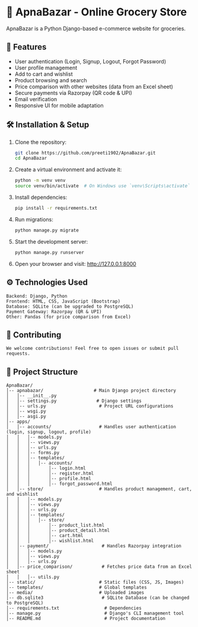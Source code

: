 # 🛒 ApnaBazar - Online Grocery Store

ApnaBazar is a Python Django-based e-commerce website for groceries. 

## 🚀 Features
- User authentication (Login, Signup, Logout, Forgot Password)
- User profile management
- Add to cart and wishlist
- Product browsing and search
- Price comparison with other websites (data from an Excel sheet)
- Secure payments via Razorpay (QR code & UPI)
- Email verification
- Responsive UI for mobile adaptation


## 🛠️ Installation & Setup

1. Clone the repository:
   ```bash
   git clone https://github.com/preeti1902/ApnaBazar.git
   cd ApnaBazar
2. Create a virtual environment and activate it:
    ```bash
    python -m venv venv
    source venv/bin/activate  # On Windows use `venv\Scripts\activate`
3. Install dependencies:
    ```bash
    pip install -r requirements.txt
4. Run migrations:
    ```bash
    python manage.py migrate
5. Start the development server:
    ```bash
    python manage.py runserver
6. Open your browser and visit: http://127.0.0.1:8000

## ⚙️ Technologies Used
    Backend: Django, Python
    Frontend: HTML, CSS, JavaScript (Bootstrap)
    Database: SQLite (can be upgraded to PostgreSQL)
    Payment Gateway: Razorpay (QR & UPI)
    Other: Pandas (for price comparison from Excel)

## 🤝 Contributing
    We welcome contributions! Feel free to open issues or submit pull requests.

## 📁 Project Structure

```text 
ApnaBazar/
│-- apnabazar/                   # Main Django project directory
│   │-- __init__.py
│   │-- settings.py               # Django settings
│   │-- urls.py                    # Project URL configurations
│   │-- wsgi.py
│   │-- asgi.py
│-- apps/
│   │-- accounts/                  # Handles user authentication (login, signup, logout, profile)
│   │   │-- models.py
│   │   │-- views.py
│   │   │-- urls.py
│   │   │-- forms.py
│   │   │-- templates/
│   │   │   │-- accounts/
│   │   │       │-- login.html
│   │   │       │-- register.html
│   │   │       │-- profile.html
│   │   │       │-- forgot_password.html
│   │-- store/                     # Handles product management, cart, and wishlist
│   │   │-- models.py
│   │   │-- views.py
│   │   │-- urls.py
│   │   │-- templates/
│   │   │   │-- store/
│   │   │       │-- product_list.html
│   │   │       │-- product_detail.html
│   │   │       │-- cart.html
│   │   │       │-- wishlist.html
│   │-- payment/                    # Handles Razorpay integration
│   │   │-- models.py
│   │   │-- views.py
│   │   │-- urls.py
│   │-- price_comparison/           # Fetches price data from an Excel sheet
│   │   │-- utils.py
│-- static/                        # Static files (CSS, JS, Images)
│-- templates/                     # Global templates
│-- media/                         # Uploaded images
│-- db.sqlite3                      # SQLite Database (can be changed to PostgreSQL)
│-- requirements.txt                 # Dependencies
│-- manage.py                        # Django's CLI management tool
│-- README.md                        # Project documentation

```
